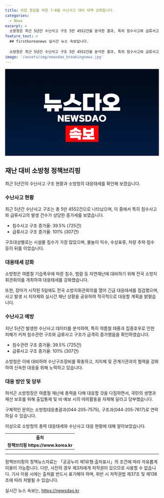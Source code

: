 ```yaml
---
title: 위험 경감을 위한 7~8월 수난사고 대비 대책 강화합니다.
categories:
  - News
excerpt: >
  소방청은 최근 5년간 수난사고 구조 5만 4552건을 분석한 결과, 특히 침수사고와 급류사고가 급증했다고 밝혔다. 이에 대비해 여름철 기습폭우에 대비해 대응태세를 강화했으며, 장마기간에도 긴급대응태세를 점검하고 있다. 또한 실시간 재난 상황을 공유하고 적극적으로 대응하기 위해 노력 중이며, 수난구조장비 확충과 관련 부서 간 협력을 강화하고 있다. 지난해의 수난구조 활동을 분석한 결과, 재난 발생 빈도와 대상자 특성 등을 파악했으며, 이에 대비하여 여름철 재난에 총력 대응할 것을 당부했다.
feature_text: >
  ## firstkoreanews 실시간 뉴스 속보입니다.

  소방청은 최근 5년간 수난사고 구조 5만 4552건을 분석한 결과, 특히 침수사고와 급류사고가 급증했다고 밝혔다. 이에 대비해 여름철 기습폭우에 대비해 대응태세를 강화했으며, 장마기간에도 긴급대응태세를 점검하고 있다. 또한 실시간 재난 상황을 공유하고 적극적으로 대응하기 위해 노력 중이며, 수난구조장비 확충과 관련 부서 간 협력을 강화하고 있다. 지난해의 수난구조 활동을 분석한 결과, 재난 발생 빈도와 대상자 특성 등을 파악했으며, 이에 대비하여 여름철 재난에 총력 대응할 것을 당부했다.
image: '/assets/img/newsdao_breakingnews.jpg'
---
```


<p><img src="/assets/img/newsdao_breakingnews.jpg" alt="firstkoreanews 속보" /></p>

<h2 data-ke-size="size26">재난 대비 소방청 정책브리핑</h2>

<p data-ke-size="size16">최근 5년간의 수난사고 구조 현황과 소방청의 대응태세를 확인해 보겠습니다.</p>

<h3>수난사고 현황</h3>

<p data-ke-size="size16">최근 5년간 수난사고 구조는 총 5만 4552건으로 나타났으며, 이 중에서 특히 침수사고와 급류사고의 발생 건수가 상당한 증가세를 보였습니다.</p>

<ul>
    <li>침수사고 구조 증가율: 39.5% (725건)</li>
    <li>급류사고 구조 증가율: 101% (307건)</li>
</ul>

<p data-ke-size="size16">구조대상별로는 시설물 침수가 가장 많았으며, 물놀이 익수, 수상표류, 차량 추락·침수 등이 뒤를 이었습니다.</p>

<h3>대응태세 강화</h3>

<p data-ke-size="size16">소방청은 여름철 기습폭우에 따른 침수, 범람 등 자연재난에 대비하기 위해 전국 소방지휘관회의를 개최하여 대응태세를 강화했습니다.</p>

<p data-ke-size="size16">또한, 장마가 시작된 5일에도 전국 소방지휘관회의를 열어 긴급 대응태세를 점검했으며, 사고 발생 시 지자체와 실시간 재난 상황을 공유하여 적극적으로 대응할 계획을 밝혔습니다.</p>

<h3>수난사고 예방</h3>

<p data-ke-size="size16">지난 5년간 발생한 수난사고 데이터를 분석하여, 특히 여름철 태풍과 집중호우로 인한 피해가 커져 침수관련 구조와 급류사고 구조가 급격히 증가했음을 확인하였습니다.</p>

<ul>
    <li>침수관련 구조 증가율: 39.5% (725건)</li>
    <li>급류사고 구조 증가율: 101% (307건)</li>
</ul>

<p data-ke-size="size16">소방청은 이에 대비하여 수난구조장비를 확충하고, 지자체 및 관계기관과의 협력을 강화하여 신속한 대응을 위해 노력하고 있습니다.</p>

<h3>대응 방안 및 당부</h3>

<p data-ke-size="size16">허석곤 소방청장은 여름철 재난에 총력을 다해 대응할 것을 다짐하면서, 국민의 생명과 재산 보호를 위해 출입통제 및 비 예보 시의 야외활동을 자제해 달라고 당부했습니다.</p>

<p data-ke-size="size16">구체적인 문의는 소방청대응총괄과(044-205-7575), 구조과(044-205-7617)로 연락하실 수 있습니다.</p>

<p data-ke-size="size16">이상으로 소방청의 총력 대응태세와 수난사고 대응 현황에 대해 알아보았습니다.</p>

<table>
    <tr>
        <td style="text-align: center; height: 17px;"><b>출처</b></td>
    </tr>
    <tr>
        <td style="text-align: center; height: 17px;"><b>정책브리핑 https://www.korea.kr</b></td>
    </tr>
</table>

<hr>

<p data-ke-size="size16">정책브리핑의 정책뉴스자료는 「공공누리 제1유형:출처표시」의 조건에 따라 자유롭게 이용이 가능합니다. 다만, 사진의 경우 제3자에게 저작권이 있으므로 사용할 수 없습니다. 기사 이용 시에는 출처를 반드시 표기해야 하며, 위반 시 저작권법 제37조 및 제138조에 따라 처벌될 수 있습니다.</p>
실시간 뉴스 속보는, <a href="https://newsdao.kr" rel="dofollow">https://newsdao.kr</a>


